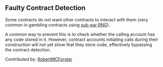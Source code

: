 ## Faulty Contract Detection

Some contracts do not want other contracts to interact with them (very common in gambling contracts using [sub-par RNG](https://github.com/KadenZipfel/smart-contract-attack-vectors/blob/master/vulnerabilities/weak-sources-randomness.md)).

A common way to prevent this is to check whether the calling account has any code stored in it. However, contract accounts initiating calls during their construction will not yet show that they store code, effectively bypassing the contract detection.

Contributed by: [RobertMCForster](https://github.com/RobertMCForster)